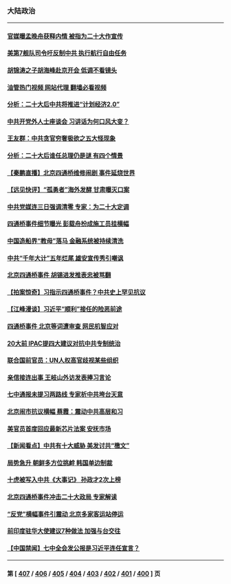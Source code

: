 ### 大陆政治
---
#### [官媒曝孟晚舟获释内情 被指为二十大作宣传](../../pages/ncid277/n13845964.md?10151645) 
#### [美第7舰队司令吁反制中共 执行航行自由任务](../../pages/ncid277/n13845955.md?10151645) 
#### [胡锦涛之子胡海峰赴京开会 低调不看镜头](../../pages/ncid277/n13845883.md?10151645) 
#### [油管热门视频 网站代理 翻墙必看视频](http://209.222.30.114:81/youtube.html?10151645)
#### [分析：二十大后中共将推进“计划经济2.0”](../../pages/ncid277/n13845828.md?10151645) 
#### [中共开党外人士座谈会 习讲话为何口风大变？](../../pages/ncid277/n13845752.md?10151645) 
#### [王友群：中共贪官穷奢极欲之五大怪现象](../../pages/ncid277/n13845720.md?10151645) 
#### [分析：二十大后谁任总理仍是谜 有四个情景](../../pages/ncid277/n13845664.md?10151645) 
#### [【秦鹏直播】北京四通桥维修闹剧 事件延烧世界](../../pages/ncid277/n13845681.md?10151645) 
#### [【远见快评】“孤勇者”海外发酵 甘肃曝灭口案](../../pages/ncid277/n13845659.md?10151645) 
#### [中共党媒连三日强调清零 专家：为二十大定调](../../pages/ncid277/n13845156.md?10151645) 
#### [四通桥事件细节曝光 彭载舟扮成施工员挂横幅](../../pages/ncid277/n13845625.md?10151645) 
#### [中国造船界“教母”落马 金融系统被持续清洗](../../pages/ncid277/n13845157.md?10151645) 
#### [中共“千年大计”五年烂尾 雄安宣传秀引嘲讽](../../pages/ncid277/n13845158.md?10151645) 
#### [北京四通桥事件 胡锡进发推表忠被骂翻](../../pages/ncid277/n13845419.md?10151645) 
#### [【拍案惊奇】习指示四通桥事件？中共史上罕见抗议](../../pages/ncid277/n13845577.md?10151645) 
#### [【江峰漫谈】习近平“顺利”接任的险恶前途](../../pages/ncid277/n13845580.md?10151645) 
#### [四通桥事件 北京等词遭审查 网民机智应对](../../pages/ncid277/n13845578.md?10151645) 
#### [20大前 IPAC提四大建议对抗中共专制统治](../../pages/ncid277/n13845613.md?10151645) 
#### [联合国前官员：UN人权高官歧视某些组织](../../pages/ncid277/n13845593.md?10151645) 
#### [亲信接连出事 王岐山外访发表捧习言论](../../pages/ncid277/n13845459.md?10151645) 
#### [七中通报未提习两路线 专家析中共垮台天意](../../pages/ncid277/n13844995.md?10151645) 
#### [北京闹市抗议横幅 蔡霞：震动中共高层和习](../../pages/ncid277/n13845505.md?10151645) 
#### [美官员首度回应最新芯片法案 安抚市场](../../pages/ncid277/n13845407.md?10151645) 
#### [【新闻看点】中共有十大威胁 美发讨共“檄文”](../../pages/ncid277/n13844890.md?10151645) 
#### [局势急升 朝鲜多方位挑衅 韩国单边制裁](../../pages/ncid277/n13845341.md?10151645) 
#### [十虎被写入中共《大事记》 孙政才2次上榜](../../pages/ncid277/n13845340.md?10151645) 
#### [北京四通桥事件冲击二十大政局 专家解读](../../pages/ncid277/n13845256.md?10151645) 
#### [“反党”横幅事件引震动 北京多家客运站停运](../../pages/ncid277/n13845213.md?10151645) 
#### [前印度驻华大使建议7种做法 加强与台交往](../../pages/ncid277/n13845249.md?10151645) 
#### [【中国禁闻】七中全会发公报是习近平连任宣言？](../../pages/ncid277/n13845253.md?10151645) 

---
#### 第 [ [407](./407.md?10151645) / [406](./406.md?10151645) / [405](./405.md?10151645) / [404](./404.md?10151645) / [403](./403.md?10151645) / [402](./402.md?10151645) / [401](./401.md?10151645) / [400](./400.md?10151645) ] 页
